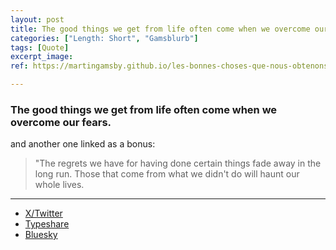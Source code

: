 ```yaml
---
layout: post
title: The good things we get from life often come when we overcome our fears.
categories: ["Length: Short", "Gamsblurb"]
tags: [Quote]
excerpt_image: 
ref: https://martingamsby.github.io/les-bonnes-choses-que-nous-obtenons-de-la-vie-viennent-souvent-lorsque-nous-surmontons-nos-peurs

---
```


### **The good things we get from life often come when we overcome our fears.**

and another one linked as a bonus:

> "The regrets we have for having done certain things fade away in the long run. Those that come from what we didn't do will haunt our whole lives.

---

- [X/Twitter](https://x.com/Martin_Gamsby/status/1847644585566105881)
- [Typeshare](https://typeshare.co/martingamsby/posts/the-good-things-we-get-from-life-often-come-when-we-overcome-our-fears-0ijzo)
- [Bluesky](https://bsky.app/profile/martingamsby.bsky.social/post/3l6uopjpfb42r)

